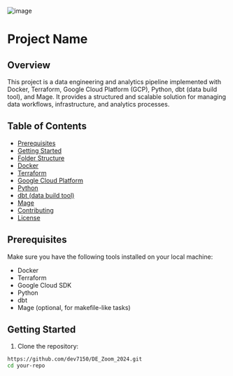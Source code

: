 ![image](https://github.com/dev7150/DE_Zoom_2024/assets/30797473/a64d3562-c012-4722-b866-7ad28c22799f)

# Project Name

## Overview

This project is a data engineering and analytics pipeline implemented with Docker, Terraform, Google Cloud Platform (GCP), Python, dbt (data build tool), and Mage. It provides a structured and scalable solution for managing data workflows, infrastructure, and analytics processes.

## Table of Contents

- [Prerequisites](#prerequisites)
- [Getting Started](#getting-started)
- [Folder Structure](#folder-structure)
- [Docker](#docker)
- [Terraform](#terraform)
- [Google Cloud Platform](https://github.com/dev7150/DE_Zoom_2024/tree/main/week_3)
- [Python](#python)
- [dbt (data build tool)](#dbt)
- [Mage](https://github.com/dev7150/DE_Zoom_2024/tree/main/week_2)
- [Contributing](#contributing)
- [License](#license)

## Prerequisites

Make sure you have the following tools installed on your local machine:

- Docker
- Terraform
- Google Cloud SDK
- Python
- dbt
- Mage (optional, for makefile-like tasks)

## Getting Started

1. Clone the repository: 

```bash
https://github.com/dev7150/DE_Zoom_2024.git
cd your-repo
